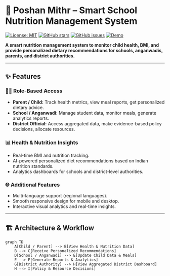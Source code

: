 # 🍎 Poshan Mithr – Smart School Nutrition Management System

[![License: MIT](https://img.shields.io/badge/License-MIT-yellow.svg)](LICENSE)
[![GitHub stars](https://img.shields.io/github/stars/yourusername/poshan-mithr)](https://github.com/yourusername/poshan-mithr/stargazers)
[![GitHub issues](https://img.shields.io/github/issues/yourusername/poshan-mithr)](https://github.com/yourusername/poshan-mithr/issues)
[![Demo](https://img.shields.io/badge/Live-Demo-brightgreen)](https://your-vercel-link.com)

**A smart nutrition management system to monitor child health, BMI, and provide personalized dietary recommendations for schools, anganwadis, parents, and district authorities.**  

---

## ✨ Features

### 🧑‍⚖️ Role-Based Access
- **Parent / Child:** Track health metrics, view meal reports, get personalized dietary advice.
- **School / Anganwadi:** Manage student data, monitor meals, generate analytics reports.
- **District Official:** Access aggregated data, make evidence-based policy decisions, allocate resources.

### 📊 Health & Nutrition Insights
- Real-time BMI and nutrition tracking.
- AI-powered personalized diet recommendations based on Indian nutrition standards.
- Analytics dashboards for schools and district-level authorities.

### 🌐 Additional Features
- Multi-language support (regional languages).
- Smooth responsive design for mobile and desktop.
- Interactive visual analytics and real-time insights.

---

## 🏗️ Architecture & Workflow

```mermaid
graph TD
    A[Child / Parent] --> B[View Health & Nutrition Data]
    B --> C[Receive Personalized Recommendations]
    D[School / Anganwadi] --> E[Update Child Data & Meals]
    E --> F[Generate Reports & Analytics]
    G[District Authority] --> H[View Aggregated District Dashboard]
    H --> I[Policy & Resource Decisions]



